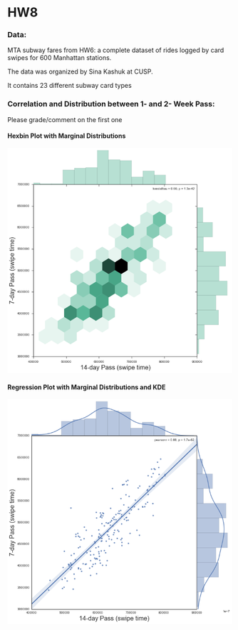 # HW8
### Data:
MTA subway fares from HW6: a complete dataset of rides logged by card swipes for 600 Manhattan stations.  

The data was organized by Sina Kashuk at CUSP.   

It contains 23 different subway card types 


### Correlation and Distribution between 1- and 2- Week Pass:
Please grade/comment on the first one
#### Hexbin Plot with Marginal Distributions
![Hex](https://github.com/yunongcao/PUI2015_ycao/blob/master/HW8/hex.png "Hex")

#### Regression Plot with Marginal Distributions and KDE
![Reg](https://github.com/yunongcao/PUI2015_ycao/blob/master/HW8/reg.png "Reg")
